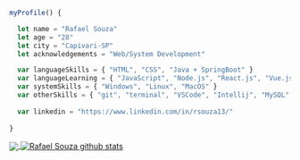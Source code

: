``` JavaScript
myProfile() {

  let name = "Rafael Souza"
  let age = "28"
  let city = "Capivari-SP"
  let acknowledgements = "Web/System Development"

  var languageSkills = { "HTML", "CSS", "Java + SpringBoot" }
  var languageLearning = { "JavaScript", "Node.js", "React.js", "Vue.js", "Angular" }
  var systemSkills = { "Windows", "Linux", "MacOS" }
  var otherSkills = { "git", "terminal", "VSCode", "Intellij", "MySQL" }
  
  var linkedin = "https://www.linkedin.com/in/rsouza13/"
 
}
```
<a href="https://github.com/rflsza13">
  <img align="center" src="https://github-readme-stats.vercel.app/api/top-langs/?username=rflsza13&theme=dracula&hide_langs_below=1" />
</a>

<a href="https://github.com/rflsza13">
 <img align="center" src="https://github-readme-stats.vercel.app/api?username=rflsza13&show_icons=true&theme=dracula&line_height=33" alt="Rafael Souza github stats"/>
</a>
<br>
